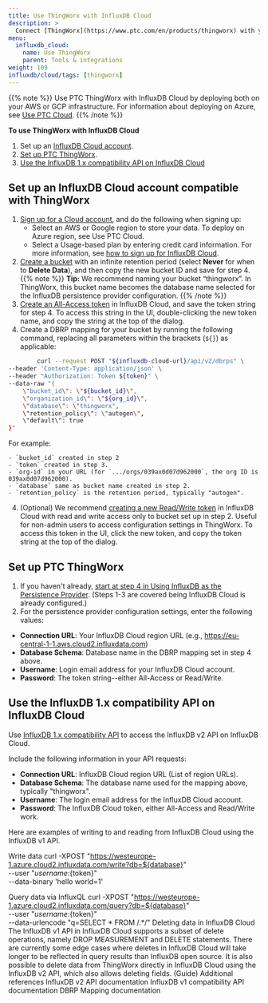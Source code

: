 ```yaml
---
title: Use ThingWorx with InfluxDB Cloud
description: >
  Connect [ThingWorx](https://www.ptc.com/en/products/thingworx) with your **InfluxDB Cloud** instance.
menu:
  influxdb_cloud:
    name: Use ThingWorx
    parent: Tools & integrations
weight: 109
influxdb/cloud/tags: [thingworx]
---
```


{{% note %}}
Use PTC ThingWorx with InfluxDB Cloud by deploying both on your AWS or GCP infrastructure. For information about deploying on Azure, see [Use PTC Cloud](https://www.ptc.com/en/customer-success/cloud).
{{% /note %}}

**To use ThingWorx with InfluxDB Cloud**

1. Set up an [InfluxDB Cloud account](#set-up-an-influxdb-cloud-account-compatible-with-thingworx).
2. [Set up PTC ThingWorx](#set-up-ptc-thingworx).
3. [Use the InfluxDB 1.x compatibility API on InfluxDB Cloud](#use-the-influxdb-1x-compatibility-api-on-influxdb-cloud)

## Set up an InfluxDB Cloud account compatible with ThingWorx

1. [Sign up for a Cloud account](https://cloud2.influxdata.com/signup), and do the following when signing up:
   - Select an AWS or Google region to store your data. To deploy on Azure region, see Use PTC Cloud.
   - Select a Usage-based plan by entering credit card information.
  For more information, see [how to sign up for InfluxDB Cloud](/influxdb/cloud/sign-up/).
2. [Create a bucket](/influxdb/cloud/organizations/buckets/create-bucket/) with an infinite retention period (select **Never** for when to **Delete Data**), and then copy the new bucket ID and save for step 4.
{{% note %}}
**Tip:** We recommend naming your bucket “thingworx”. In ThingWorx, this bucket name becomes the database name selected for the InfluxDB persistence provider configuration.
{{% /note %}}
3. [Create an All-Access token](/influxdb/v2.0/security/tokens/create-token/) in InfluxDB Cloud, and save the token string for step 4. To access this string in the UI, double-clicking the new token name, and copy the string at the top of the dialog.
4. Create a DBRP mapping for your bucket by running the following command, replacing all parameters within the brackets (`${}`) as applicable:

```sh
		curl --request POST "${influxdb-cloud-url}/api/v2/dbrps" \
--header 'Content-Type: application/json' \
--header "Authorization: Token ${token}" \
--data-raw "{
    \"bucket_id\": \"${bucket_id}\",
    \"organization_id\": \"${org_id}\",
    \"database\": \"thingworx",
    \"retention_policy\": \"autogen\",
    \"default\": true
}"
```

  For example:

    - `bucket_id` created in step 2
    - `token` created in step 3.
    - `org-id` in your URL (for `.../orgs/039ax0d07d962000`, the org ID is 039ax0d07d962000).
    - `database` same as bucket name created in step 2.
    - `retention_policy` is the retention period, typically "autogen".

4. (Optional) We recommend [creating a new Read/Write token](/influxdb/v2.0/security/tokens/create-token/) in InfluxDB Cloud with read and write access only to bucket set up in step 2. Useful for non-admin users to access configuration settings in ThingWorx. To access this token in the UI, click the new token, and copy the token string at the top of the dialog.

## Set up PTC ThingWorx

1. If you haven't already, [start at step 4 in Using InfluxDB as the Persistence Provider](https://support.ptc.com/help/thingworx_hc/thingworx_8_hc/en/index.html#page/ThingWorx%2FHelp%2FComposer%2FDataStorage%2FPersistenceProviders%2Fusing_influxdb_as_the_persistence_provider.html). (Steps 1-3 are covered being InfluxDB Cloud is already configured.)
2. For the persistence provider configuration settings, enter the following values:
- **Connection URL**: Your InfluxDB Cloud region URL (e.g., https://eu-central-1-1.aws.cloud2.influxdata.com)
- **Database Schema**: Database name in the DBRP mapping set in step 4 above.
- **Username**: Login email address for your InfluxDB Cloud account.
- **Password**: The token string--either All-Access or Read/Write.

## Use the InfluxDB 1.x compatibility API on InfluxDB Cloud

Use [InfluxDB 1.x compatibility API](/influxdb/cloud/reference/api/influxdb-1x/) to access the InfluxDB v2 API on InfluxDB Cloud.

Include the following information in your API requests:

- **Connection URL**: InfluxDB Cloud region URL (List of region URLs).
- **Database Schema**: The database name used for the mapping above, typically "thingworx".
- **Username**: The login email address for the InfluxDB Cloud account.
- **Password**: The InfluxDB Cloud token, either All-Access and Read/Write work.

Here are examples of writing to and reading from InfluxDB Cloud using the InfluxDB v1 API.

Write data
curl -XPOST "https://westeurope-1.azure.cloud2.influxdata.com/write?db=${database}" \
--user "${username}:${token}" \
--data-binary 'hello world=1'

Query data via InfluxQL
curl -XPOST "https://westeurope-1.azure.cloud2.influxdata.com/query?db=${database}" \
--user "${username}:${token}" \
--data-urlencode "q=SELECT * FROM /.*/"
Deleting data in InfluxDB Cloud
The InfluxDB v1 API in InfluxDB Cloud supports a subset of delete operations, namely DROP MEASUREMENT and DELETE statements. There are currently some edge cases where deletes in InfluxDB Cloud will take longer to be reflected in query results than InfluxDB open source. It is also possible to delete data from ThingWorx directly in InfluxDB Cloud using the InfluxDB v2 API, which also allows deleting fields. (Guide)
Additional references
InfluxDB v2 API documentation
InfluxDB v1 compatibility API documentation
DBRP Mapping documentation
